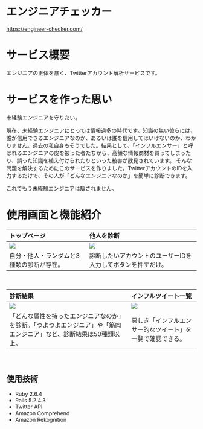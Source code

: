 # エンジニアチェッカー
https://engineer-checker.com/

# サービス概要
エンジニアの正体を暴く、Twitterアカウント解析サービスです。

# サービスを作った思い
未経験エンジニアを守りたい。

現在、未経験エンジニアにとっては情報過多の時代です。知識の無い彼らには、誰が信用できるエンジニアなのか、あるいは誰を信用してはいけないのか、わかりません。過去の私自身もそうでした。結果として、「インフルエンサー」と呼ばれるエンジニアの皮を被った者たちから、高額な情報商材を買ってしまったり、誤った知識を植え付けられたりといった被害が散見されています。
そんな問題を解決するためにこのサービスを作りました。TwitterアカウントのIDを入力するだけで、その人が「どんなエンジニアなのか」を簡単に診断できます。

これでもう未経験エンジニアは騙されません。

# 使用画面と機能紹介
| トップページ                                                         | 他人を診断                                                                                               |
| :------------------------------------------------------------------- | :----------------------------------------------------------------------------------------------------- |
| <img src="https://user-images.githubusercontent.com/64736212/97548821-f8277100-1a12-11eb-8f8b-fac47a16065c.png"> | <img src="https://user-images.githubusercontent.com/64736212/97551842-d4fec080-1a16-11eb-8682-cee88583e07c.png">                                   |
| 自分・他人・ランダムと3種類の診断が存在。              | 診断したいアカウントのユーザーIDを入力してボタンを押すだけ。 |

<br>

| 診断結果                                                                                                                 | インフルツイート一覧                                                                                                        |
| :------------------------------------------------------------------------------------------------------------------------- | :-------------------------------------------------------------------------------------------------------------------------- |
| <img src="https://user-images.githubusercontent.com/64736212/97551836-d334fd00-1a16-11eb-8da9-4de2816dbb10.png">                                                       | <img src="https://user-images.githubusercontent.com/64736212/97551831-d0d2a300-1a16-11eb-863b-973036d85c50.png">                                                        |
| 「どんな属性を持ったエンジニアなのか」を診断。「つよつよエンジニア」や「筋肉エンジニア」など、診断結果は50種類以上。 | 悪しき「インフルエンサー的なツイート」を一覧で確認できる。 |

<br>

## 使用技術
  - Ruby 2.6.4
  - Rails 5.2.4.3
  - Twitter API
  - Amazon Comprehend
  - Amazon Rekognition
